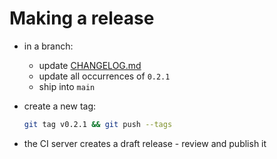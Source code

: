 # Making a release

- in a branch:
  - update [CHANGELOG.md](CHANGELOG.md)
  - update all occurrences of `0.2.1`
  - ship into `main`
- create a new tag:

  ```bash
  git tag v0.2.1 && git push --tags
  ```
- the CI server creates a draft release - review and publish it
